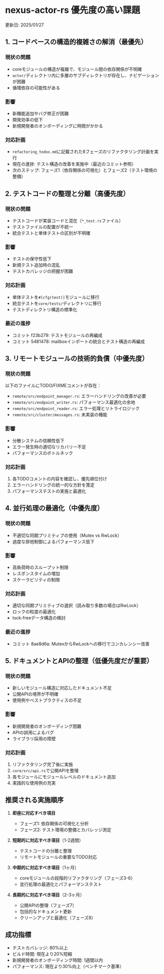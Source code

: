 # nexus-actor-rs 優先度の高い課題

更新日: 2025/01/27

## 1. コードベースの構造的複雑さの解消（最優先）

### 現状の問題
- coreモジュールの構造が複雑で、モジュール間の依存関係が不明確
- `actor/`ディレクトリ内に多層のサブディレクトリが存在し、ナビゲーションが困難
- 循環依存の可能性がある

### 影響
- 新機能追加やバグ修正が困難
- 開発効率の低下
- 新規開発者のオンボーディングに時間がかかる

### 対応計画
- `refactoring_todos.md`に記載された8フェーズのリファクタリング計画を実行
- 現在の進捗: テスト構造の改善を実施中（最近のコミット参照）
- 次のステップ: フェーズ1（依存関係の可視化）とフェーズ2（テスト環境の整備）

## 2. テストコードの整理と分離（高優先度）

### 現状の問題
- テストコードが実装コードと混在（`*_test.rs`ファイル）
- テストファイルの配置が不統一
- 統合テストと単体テストの区別が不明確

### 影響
- テストの保守性低下
- 新規テスト追加時の混乱
- テストカバレッジの把握が困難

### 対応計画
- 単体テストを`#[cfg(test)]`モジュールに移行
- 統合テストを`core/tests/`ディレクトリに移行
- テストディレクトリ構造の標準化

### 最近の進捗
- コミット f23b279: テストモジュールの再編成
- コミット 5481478: mailboxインポートの統合とテスト構造の再編成

## 3. リモートモジュールの技術的負債（中優先度）

### 現状の問題
以下のファイルにTODO/FIXMEコメントが存在：
- `remote/src/endpoint_manager.rs`: エラーハンドリングの改善が必要
- `remote/src/endpoint_writer.rs`: パフォーマンス最適化の余地
- `remote/src/endpoint_reader.rs`: エラー処理とリトライロジック
- `remote/src/cluster/messages.rs`: 未実装の機能

### 影響
- 分散システムの信頼性低下
- エラー発生時の適切なリカバリー不足
- パフォーマンスのボトルネック

### 対応計画
1. 各TODOコメントの内容を確認し、優先順位付け
2. エラーハンドリングの統一的な方針を策定
3. パフォーマンステストの実施と最適化

## 4. 並行処理の最適化（中優先度）

### 現状の問題
- 不適切な同期プリミティブの使用（Mutex vs RwLock）
- 過度な排他制御によるパフォーマンス低下

### 影響
- 高負荷時のスループット制限
- レスポンスタイムの増加
- スケーラビリティの制限

### 対応計画
- 適切な同期プリミティブの選択（読み取り多数の場合はRwLock）
- ロックの粒度の最適化
- lock-freeデータ構造の検討

### 最近の進捗
- コミット 8ae8d6a: MutexからRwLockへの移行でコンカレンシー改善

## 5. ドキュメントとAPIの整理（低優先度だが重要）

### 現状の問題
- 新しいモジュール構造に対応したドキュメント不足
- 公開APIの境界が不明確
- 使用例やベストプラクティスの不足

### 影響
- 新規開発者のオンボーディング困難
- APIの誤用によるバグ
- ライブラリ採用の障壁

### 対応計画
1. リファクタリング完了後に実施
2. `core/src/api.rs`で公開APIを整理
3. 各モジュールにモジュールレベルのドキュメント追加
4. 実践的な使用例の充実

## 推奨される実施順序

1. **即座に対応すべき項目**
   - フェーズ1: 依存関係の可視化と分析
   - フェーズ2: テスト環境の整備とカバレッジ測定

2. **短期的に対応すべき項目**（1-2週間）
   - テストコードの分離と整理
   - リモートモジュールの重要なTODO対応

3. **中期的に対応すべき項目**（1ヶ月）
   - coreモジュールの段階的リファクタリング（フェーズ3-6）
   - 並行処理の最適化とパフォーマンステスト

4. **長期的に対応すべき項目**（2-3ヶ月）
   - 公開APIの整理（フェーズ7）
   - 包括的なドキュメント更新
   - クリーンアップと最適化（フェーズ8）

## 成功指標

- テストカバレッジ: 80%以上
- ビルド時間: 現在より20%短縮
- 新規開発者のオンボーディング時間: 1週間以内
- パフォーマンス: 現在より30%向上（ベンチマーク基準）
